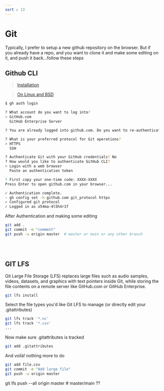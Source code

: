 ```yaml
---
sort : 13
--- 
```


# Git 

Typically, I prefer to setup a new github repository on the browser.
But if you already have a repo, and you want to clone it and make some editing on it, and push it back...follow these steps  

## Github CLI
> [Installation](https://github.com/cli/cli)

> [On Linux and BSD](https://github.com/cli/cli/blob/trunk/docs/install_linux.md)

```bash
$ gh auth login

? What account do you want to log into?
> GitHub.com
  GitHub Enterprise Server

? You are already logged into github.com. Do you want to re-authenticate? (y/N) y

? What is your preferred protocol for Git operations?
> HTTPS
  SSH

? Authenticate Git with your GitHub credentials? No
? How would you like to authenticate GitHub CLI?    
> Login with a web browser
  Paste an authentication token

! First copy your one-time code: XXXX-XXXX
Press Enter to open github.com in your browser...

✓ Authentication complete.
- gh config set -h github.com git_protocol https
✓ Configured git protocol
✓ Logged in as o54ma-4l5h4r1f
```

After Authentication and making some editing
```bash
git add .
git commit -m "comment"
git push -u origin master  # master or main or any other branch
```



<br><br>


## GIT LFS

Git Large File Storage (LFS) replaces large files such as audio samples, videos, datasets, and graphics with text pointers inside Git, while storing the file contents on a remote server like GitHub.com or GitHub Enterprise.

```bash
git lfs install
```

Select the file types you'd like Git LFS to manage (or directly edit your .gitattributes)

```bash
git lfs track '*.nc'
git lfs track '*.csv'
...
```

Now make sure .gitattributes is tracked

```bash
git add .gitattributes
```

And voilà! nothing more to do

```bash
git add file.csv
git commit -m "Add large file"
git push -u origin master
```





git lfs push --all origin master    # master/main ?? 